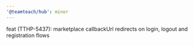 ```yaml
---
'@teamteach/hub': minor
---
```


feat (TTHP-5437): marketplace callbackUrl redirects on login, logout and registration flows
